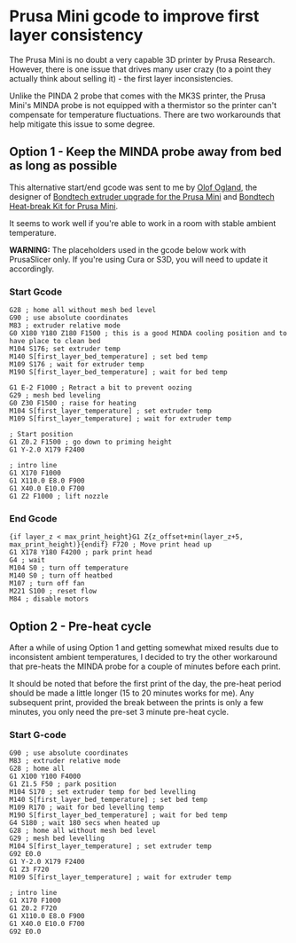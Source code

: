# Prusa Mini gcode to improve first layer consistency
The Prusa Mini is no doubt a very capable 3D printer by Prusa Research. However, there is one issue that drives many user crazy (to a point they actually think about selling it) - the first layer inconsistencies.

Unlike the PINDA 2 probe that comes with the MK3S printer, the Prusa Mini's MINDA probe is not equipped with a thermistor so the printer can't compensate for  temperature fluctuations. There are two workarounds that help mitigate this issue to some degree.

## Option 1 - Keep the MINDA probe away from bed as long as possible
This alternative start/end gcode was sent to me by [Olof Ogland](https://www.olofogland.se), the designer of [Bondtech extruder upgrade for the Prusa Mini](https://www.bondtech.se/en/product/prusa-mini/) and [Bondtech Heat-break Kit for Prusa Mini](https://www.bondtech.se/en/product/bondtech-heat-break-for-prusa-mini/). 

It seems to work well if you're able to work in a room with stable ambient temperature.

**WARNING:** The placeholders used in the gcode below work with PrusaSlicer only. If you're using Cura or S3D, you will need to update it accordingly.

### Start Gcode
```M115 U3.2.1 ; tell printer latest fw version
G28 ; home all without mesh bed level
G90 ; use absolute coordinates
M83 ; extruder relative mode
G0 X180 Y180 Z180 F1500 ; this is a good MINDA cooling position and to have place to clean bed
M104 S176; set extruder temp
M140 S[first_layer_bed_temperature] ; set bed temp
M109 S176 ; wait for extruder temp
M190 S[first_layer_bed_temperature] ; wait for bed temp

G1 E-2 F1000 ; Retract a bit to prevent oozing
G29 ; mesh bed leveling
G0 Z30 F1500 ; raise for heating
M104 S[first_layer_temperature] ; set extruder temp
M109 S[first_layer_temperature] ; wait for extruder temp

; Start position
G1 Z0.2 F1500 ; go down to priming height
G1 Y-2.0 X179 F2400

; intro line
G1 X170 F1000
G1 X110.0 E8.0 F900
G1 X40.0 E10.0 F700
G1 Z2 F1000 ; lift nozzle
```

### End Gcode
```G1 E-1 F2100 ; retract
{if layer_z < max_print_height}G1 Z{z_offset+min(layer_z+5, max_print_height)}{endif} F720 ; Move print head up
G1 X178 Y180 F4200 ; park print head
G4 ; wait
M104 S0 ; turn off temperature
M140 S0 ; turn off heatbed
M107 ; turn off fan
M221 S100 ; reset flow
M84 ; disable motors
```

## Option 2 - Pre-heat cycle 
After a while of using Option 1 and getting somewhat mixed results due to inconsistent ambient temperatures, I decided to try the other workaround that pre-heats the MINDA probe for a couple of minutes before each print.

It should be noted that before the first print of the day, the pre-heat period should be made a little longer (15 to 20 minutes works for me). Any subsequent print, provided the break between the prints is only a few minutes, you only need the pre-set 3 minute pre-heat cycle.

### Start G-code
```
G90 ; use absolute coordinates
M83 ; extruder relative mode
G28 ; home all
G1 X100 Y100 F4000
G1 Z1.5 F50 ; park position
M104 S170 ; set extruder temp for bed levelling
M140 S[first_layer_bed_temperature] ; set bed temp
M109 R170 ; wait for bed levelling temp
M190 S[first_layer_bed_temperature] ; wait for bed temp
G4 S180 ; wait 180 secs when heated up
G28 ; home all without mesh bed level
G29 ; mesh bed levelling 
M104 S[first_layer_temperature] ; set extruder temp
G92 E0.0
G1 Y-2.0 X179 F2400
G1 Z3 F720
M109 S[first_layer_temperature] ; wait for extruder temp

; intro line
G1 X170 F1000
G1 Z0.2 F720
G1 X110.0 E8.0 F900
G1 X40.0 E10.0 F700
G92 E0.0
```
